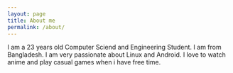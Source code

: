 ```yaml
---
layout: page
title: About me
permalink: /about/
---
```


I am a 23 years old Computer Sciend and Engineering Student. I am from Bangladesh. I am very passionate about Linux and Android. I love to watch anime and play casual games when i have free time.
